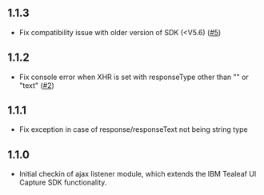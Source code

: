 ## 1.1.3
- Fix compatibility issue with older version of SDK (<V5.6) ([#5](https://github.com/ibm-watson-cxa/UICaptureSDK-Modules/issues/5))

## 1.1.2

- Fix console error when XHR is set with responseType other than "" or "text" ([#2](https://github.com/ibm-watson-cxa/UICaptureSDK-Modules/issues/2))



## 1.1.1

- Fix exception in case of response/responseText not being string type



## 1.1.0

- Initial checkin of ajax listener module, which extends the IBM Tealeaf UI Capture SDK functionality.
